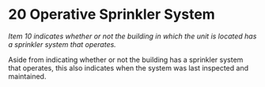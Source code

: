 # 20 Operative Sprinkler System
_Item 10 indicates whether or not the building in which the unit is located has a sprinkler system that operates._

Aside from indicating whether or not the building has a sprinkler system that operates, this also indicates when the system was last inspected and maintained. 